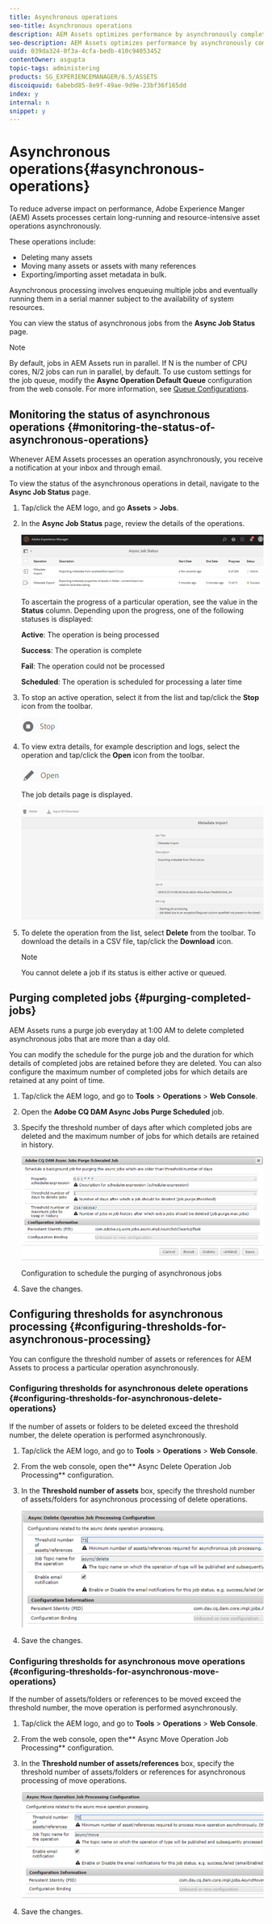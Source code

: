 ```yaml
---
title: Asynchronous operations
seo-title: Asynchronous operations
description: AEM Assets optimizes performance by asynchronously completing some resource-intensive tasks.
seo-description: AEM Assets optimizes performance by asynchronously completing some resource-intensive tasks.
uuid: 039da324-0f3a-4cfa-bedb-410c94053452
contentOwner: asgupta
topic-tags: administering
products: SG_EXPERIENCEMANAGER/6.5/ASSETS
discoiquuid: 6abebd85-8e9f-49ae-9d9e-23bf36f165dd
index: y
internal: n
snippet: y
---
```


# Asynchronous operations{#asynchronous-operations}

To reduce adverse impact on performance, Adobe Experience Manger (AEM) Assets processes certain long-running and resource-intensive asset operations asynchronously.

These operations include:

* Deleting many assets
* Moving many assets or assets with many references 
* Exporting/importing asset metadata in bulk.

Asynchronous processing involves enqueuing multiple jobs and eventually running them in a serial manner subject to the availability of system resources.

You can view the status of asynchronous jobs from the **Async Job Status** page.

<!--
Comment Type: annotation
Last Modified By: igurjar
Last Modified Date: 2018-03-28T02:06:55.032-0400
it should be assets instead of subassets
-->

<!--
Comment Type: annotation
Last Modified By: igurjar
Last Modified Date: 2018-03-28T02:20:53.821-0400
Jobs runs in parallel. BY default N/2 jobs can run in parallel, where N is no of CPU cores. It is configurable from config manager config with name : Async Operation Default Queue Config. more info:https://sling.apache.org/documentation/bundles/apache-sling-eventing-and-job-handling.html#job-handling
-->

>[!NOTE]
>
>By default, jobs in AEM Assets run in parallel. If N is the number of CPU cores, N/2 jobs can run in parallel, by default. To use custom settings for the job queue, modify the **Async Operation Default Queue** configuration from the web console. For more information, see [Queue Configurations](https://sling.apache.org/documentation/bundles/apache-sling-eventing-and-job-handling.html#queue-configurations).

## Monitoring the status of asynchronous operations {#monitoring-the-status-of-asynchronous-operations}

Whenever AEM Assets processes an operation asynchronously, you receive a notification at your inbox and through email.

To view the status of the asynchronous operations in detail, navigate to the **Async Job Status** page.

<!--
Comment Type: annotation
Last Modified By: igurjar
Last Modified Date: 2018-03-28T02:28:29.061-0400
Notification is sent on job completion. failure or success
-->

1. Tap/click the AEM logo, and go **Assets** &gt; **Jobs**.
1. In the **Async Job Status** page, review the details of the operations.

   ![](assets/job_status.png)

   To ascertain the progress of a particular operation, see the value in the **Status** column. Depending upon the progress, one of the following statuses is displayed:

   **Active**: The operation is being processed

   **Success**: The operation is complete

   **Fail**: The operation could not be processed

   **Scheduled**: The operation is scheduled for processing a later time

1. To stop an active operation, select it from the list and tap/click the **Stop** icon from the toolbar.

   ![](assets/stop_icon.png)

1. To view extra details, for example description and logs, select the operation and tap/click the **Open** icon from the toolbar.

   ![](assets/open_icon.png)

   The job details page is displayed.

   ![](assets/job_details.png)

1. To delete the operation from the list, select **Delete** from the toolbar. To download the details in a CSV file, tap/click the **Download** icon.

   <!--
   Comment Type: annotation
   Last Modified By: igurjar
   Last Modified Date: 2018-03-28T02:24:38.141-0400
   To delete the job. A running job can't be deleted.
   -->

   >[!NOTE]
   >
   >You cannot delete a job if its status is either active or queued.

## Purging completed jobs {#purging-completed-jobs}

<!--
Comment Type: annotation
Last Modified By: igurjar
Last Modified Date: 2018-03-28T02:24:52.365-0400
Jobs
-->

AEM Assets runs a purge job everyday at 1:00 AM to delete completed asynchronous jobs that are more than a day old.

You can modify the schedule for the purge job and the duration for which details of completed jobs are retained before they are deleted. You can also configure the maximum number of completed jobs for which details are retained at any point of time.

<!--
Comment Type: annotation
Last Modified By: igurjar
Last Modified Date: 2018-03-28T02:28:19.751-0400
OOTB this is scheduled to run everyday at 1.00am. It should be changes according to the need. if there are more jobs it should be scheduled more often.
-->

1. Tap/click the AEM logo, and go to **Tools** &gt; **Operations** &gt; **Web Console**.
1. Open the **Adobe CQ DAM Async Jobs Purge Scheduled** job.
1. Specify the threshold number of days after which completed jobs are deleted and the maximum number of jobs for which details are retained in history.

   ![Configuration to schedule the purging of asynchronous jobs](assets/configmgr_purge_asyncjobs.png)

   Configuration to schedule the purging of asynchronous jobs

1. Save the changes.

## Configuring thresholds for asynchronous processing {#configuring-thresholds-for-asynchronous-processing}

You can configure the threshold number of assets or references for AEM Assets to process a particular operation asynchronously.

### Configuring thresholds for asynchronous delete operations {#configuring-thresholds-for-asynchronous-delete-operations}

If the number of assets or folders to be deleted exceed the threshold number, the delete operation is performed asynchronously.

1. Tap/click the AEM logo, and go to **Tools** &gt; **Operations** &gt; **Web Console**.
1. From the web console, open the** Async Delete Operation Job Processing** configuration.
1. In the **Threshold number of assets** box, specify the threshold number of assets/folders for asynchronous processing of delete operations.

   ![](assets/delete_threshold.png)

1. Save the changes.

### Configuring thresholds for asynchronous move operations {#configuring-thresholds-for-asynchronous-move-operations}

If the number of assets/folders or references to be moved exceed the threshold number, the move operation is performed asynchronously.

1. Tap/click the AEM logo, and go to **Tools** &gt; **Operations** &gt; **Web Console**.
1. From the web console, open the** Async Move Operation Job Processing** configuration.
1. In the **Threshold number of assets/references** box, specify the threshold number of assets/folders or references for asynchronous processing of move operations.

   ![](assets/move_threshold.png)

1. Save the changes.

